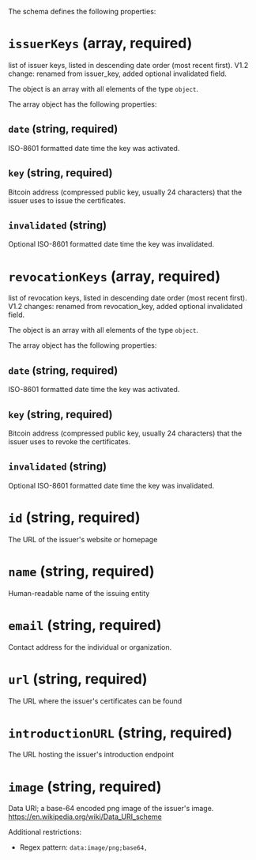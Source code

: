 The schema defines the following properties:

# `issuerKeys` (array, required)

list of issuer keys, listed in descending date order (most recent first). V1.2 change: renamed from issuer_key, added optional invalidated field.

The object is an array with all elements of the type `object`.

The array object has the following properties:

## `date` (string, required)

ISO-8601 formatted date time the key was activated.

## `key` (string, required)

Bitcoin address (compressed public key, usually 24 characters) that the issuer uses to issue the certificates.

## `invalidated` (string)

Optional ISO-8601 formatted date time the key was invalidated.

# `revocationKeys` (array, required)

list of revocation keys, listed in descending date order (most recent first). V1.2 changes: renamed from revocation_key, added optional invalidated field.

The object is an array with all elements of the type `object`.

The array object has the following properties:

## `date` (string, required)

ISO-8601 formatted date time the key was activated.

## `key` (string, required)

Bitcoin address (compressed public key, usually 24 characters) that the issuer uses to revoke the certificates.

## `invalidated` (string)

Optional ISO-8601 formatted date time the key was invalidated.

# `id` (string, required)

The URL of the issuer's website or homepage

# `name` (string, required)

Human-readable name of the issuing entity

# `email` (string, required)

Contact address for the individual or organization.

# `url` (string, required)

The URL where the issuer's certificates can be found

# `introductionURL` (string, required)

The URL hosting the issuer's introduction endpoint

# `image` (string, required)

Data URI; a base-64 encoded png image of the issuer's image. https://en.wikipedia.org/wiki/Data_URI_scheme

Additional restrictions:

* Regex pattern: `data:image/png;base64,`